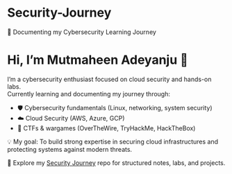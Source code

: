 # Security-Journey
🚀 Documenting my Cybersecurity Learning Journey

# Hi, I’m Mutmaheen Adeyanju 👋  

I’m a cybersecurity enthusiast focused on cloud security and hands-on labs.  
Currently learning and documenting my journey through:  
- 🛡️ Cybersecurity fundamentals (Linux, networking, system security)  
- ☁️ Cloud Security (AWS, Azure, GCP)  
- 🔐 CTFs & wargames (OverTheWire, TryHackMe, HackTheBox)  

💡 My goal: To build strong expertise in securing cloud infrastructures and protecting systems against modern threats.  

📂 Explore my [Security Journey](Courses/Introduction-to-cybersecurity.md) repo for structured notes, labs, and projects.
